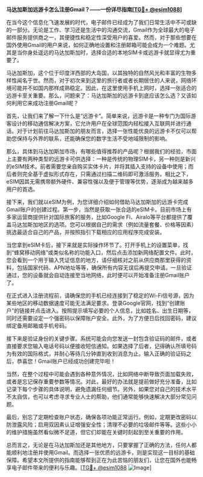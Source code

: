 **马达加斯加远游卡怎么注册Gmail？——一份详尽指南[[TG💪+ @esim1088](https://t.me/s/esim1088)]**

在当今这个信息化飞速发展的时代，电子邮件已经成为了我们日常生活中不可或缺的一部分。无论是工作、学习还是生活中的沟通交流，Gmail作为全球最大的电子邮件服务提供商之一，其便捷性和稳定性深受用户的喜爱。然而，对于那些想要在国外使用Gmail的用户来说，如何正确地设置和注册邮箱可能会成为一个难题。尤其是当你身处遥远的马达加斯加时，选择合适的本地SIM卡或远游卡就显得尤为重要了。

马达加斯加，这个位于印度洋西部的大岛国，以其独特的自然风光和丰富的生物多样性闻名于世。然而，对于初次来到这里的旅行者或者长期居住的人来说，网络环境可能并不如国内那样成熟稳定。因此，在这里使用手机上网时，选择一张适合的远游卡至关重要。那么，问题来了：马达加斯加的远游卡到底应该怎么选？又该如何利用它来成功注册Gmail呢？

首先，让我们来了解一下什么是“远游卡”。简单来说，远游卡是一种专门为国际游客设计的移动通信解决方案，它允许用户在全球范围内轻松接入互联网并进行通话。对于计划前往马达加斯加的朋友而言，选择一张性能优良的远游卡不仅可以帮助您保持与外界的联系，还能确保您的数字生活不受地域限制的影响。

那么，具体到马达加斯加市场，有哪些值得推荐的产品呢？根据我们的经验，市面上主要有两种类型的远游卡可供选择：一种是传统的物理SIM卡，另一种则是新兴的eSIM技术。前者需要您亲自购买实体卡片，并将其插入支持的设备中使用；而后者则完全基于虚拟形式存在，只需通过扫描二维码即可激活服务。相比之下，eSIM因其无需携带额外硬件、兼容性强以及便于管理等优势，逐渐成为越来越多用户的首选。

接下来，我们就以eSIM为例，为您详细介绍如何借助马达加斯加的远游卡完成Gmail账户的创建过程。第一步，当然是获取一张合适的eSIM卡。目前市场上有多家运营商提供针对国际旅客的服务，比如Google Fi、Airalo等平台都提供了覆盖马达加斯加地区的选项。您可以根据自己的需求（例如流量套餐、价格等因素）挑选最适合自己的产品，并按照指引下载相应的应用程序完成安装。

当您拿到eSIM卡后，接下来就是实际操作环节了。打开手机上的设置菜单，找到“蜂窝移动网络”或类似名称的功能入口，然后点击添加新网络配置文件。此时，您会看到一个用于输入凭证信息的地方，请仔细核对之前从供应商那里获得的资料，包括国家代码、APN地址等等，确保所有内容无误后再提交申请。一旦验证通过，您的设备就会自动连接至当地网络，此时便可以开始准备注册Gmail账户了。

在正式进入注册流程前，请确保您的手机已经连接到了稳定的Wi-Fi信号源，因为某些地区的移动数据速度可能无法满足要求。登录Google官网，找到“创建账户”的链接并点击进入。按照提示填写必要的个人信息，比如姓名、出生日期等，同时还需要设定一个强密码以保障账户安全。此外，为了方便日后找回密码，建议绑定备用邮箱或手机号码。

接下来是验证身份的关键步骤。系统可能会向您发送一封包含验证码的邮件，或者直接要求您输入电话号码以便接收短信通知。如果选择了后者，记得确认所填号码为有效的国际格式，并耐心等待几分钟直到收到消息为止。输入正确的验证码之后，恭喜您！Gmail账户已经成功创建完毕啦！

当然，在整个过程中可能会遇到各种意外情况，比如网络中断导致页面加载失败，或者是忘记保存重要参数等情况。对此，最好的办法就是提前做好充分准备，比如记录下每个步骤的具体说明，避免遗漏任何细节。另外，如果您对自己的技术水平不太自信，也可以考虑寻求专业人士的帮助，他们通常能够快速解决大部分常见问题。

最后，别忘了定期检查账户状态，确保各项功能正常运行。例如，定期更改密码以防泄露风险；启用双因素认证增强安全性；清理不必要的垃圾邮件等等。这些小小的维护措施虽然看似微不足道，但它们却能在关键时刻起到至关重要的作用。

总而言之，无论是在马达加斯加还是其他地方，只要掌握了正确的方法，任何人都能顺利地注册并使用Gmail。而选择一张优质的远游卡，则是实现这一目标的基础保障。希望本文所提供的指南能够帮到正在为此苦恼的朋友们，让您在国外也能畅享电子邮件带来的便利与乐趣。[[TG💪+ @esim1088](https://t.me/s/esim1088) ![Image](https://i.postimg.cc/4NQfJmqS/Snipaste-2025-05-13-00-14-12.png)]